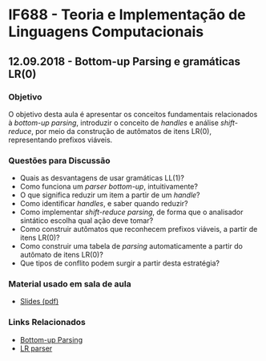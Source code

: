 # IF688 - Teoria e Implementação de Linguagens Computacionais

## 12.09.2018 - Bottom-up Parsing e gramáticas LR(0) 

### Objetivo

O objetivo desta aula é apresentar os conceitos fundamentais relacionados à _bottom-up parsing_, introduzir o conceito de _handles_ e análise _shift-reduce_, por meio da construção de autômatos de itens LR(0), representando prefixos viáveis.

### Questões para Discussão

- Quais as desvantagens de usar gramáticas LL(1)?
- Como funciona um _parser bottom-up_, intuitivamente?
- O que significa reduzir um item a partir de um _handle_? 
- Como identificar _handles_, e saber quando reduzir?
- Como implementar _shift-reduce parsing_, de forma que o analisador sintático escolha qual ação deve tomar?
- Como construir autômatos que reconhecem prefixos viáveis, a partir de itens LR(0)?
- Como construir uma tabela de _parsing_ automaticamente a partir do autômato de itens LR(0)?
- Que tipos de conflito podem surgir a partir desta estratégia? 

### Material usado em sala de aula

- [Slides (pdf)](https://drive.google.com/open?id=1nW-kyGyKT_JwBimdJdJOoO8V--LKZyj8)

### Links Relacionados

- [Bottom-up Parsing](https://en.wikipedia.org/wiki/Bottom-up_parsing)
- [LR parser](https://en.wikipedia.org/wiki/LR_parser)